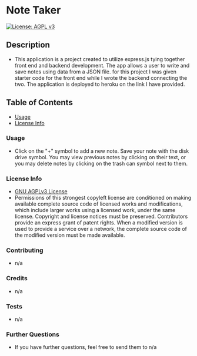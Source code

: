 # Note Taker
  [![License: AGPL v3](https://img.shields.io/badge/License-AGPL_v3-blue.svg)](https://www.gnu.org/licenses/agpl-3.0)

  ## Description

  * This application is a project created to utilize express.js tying together front end and backend development. The app allows a user to write and save notes using data from a JSON file. for this project I was given starter code for the front end while I wrote the backend connecting the two. The application is deployed to heroku on the link I have provided.

  ## Table of Contents

  * [Usage](#usage)
  * [License Info](#license-info)


  ### Usage

  * Click on the "+" symbol to add a new note. Save your note with the disk drive symbol. You may view previous notes by clicking on their text, or you may delete notes by clicking on the trash can symbol next to them.

  ### License Info

  * [GNU AGPLv3 License](https://www.gnu.org/licenses/agpl-3.0)
  * Permissions of this strongest copyleft license are conditioned on making available complete source code of licensed works and modifications, which include larger works using a licensed work, under the same license. Copyright and license notices must be preserved. Contributors provide an express grant of patent rights. When a modified version is used to provide a service over a network, the complete source code of the modified version must be made available.
  
  ### Contributing

  * n/a

  ### Credits

  * n/a

  ### Tests

  * n/a

  ### Further Questions

  * If you have further questions, feel free to send them to n/a

